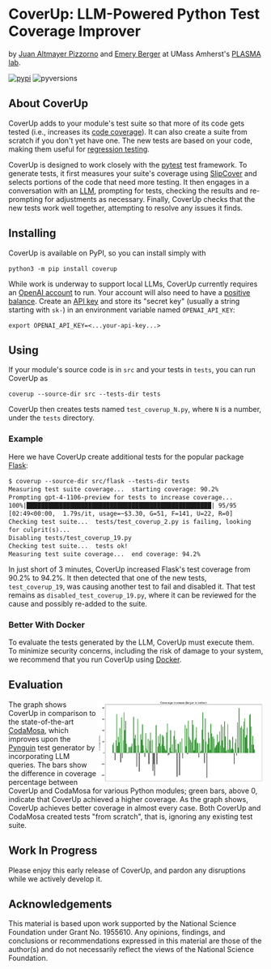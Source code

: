 # CoverUp: LLM-Powered Python Test Coverage Improver
by [Juan Altmayer Pizzorno](https://jaltmayerpizzorno.github.io) and [Emery Berger](https://emeryberger.com)
at UMass Amherst's [PLASMA lab](https://plasma-umass.org/).

[![pypi](https://img.shields.io/pypi/v/coverup?color=blue)](https://pypi.org/project/coverup/)
![pyversions](https://img.shields.io/pypi/pyversions/coverup)

## About CoverUp
CoverUp adds to your module's test suite so that more of its code gets tested
(i.e., increases its [code coverage](https://en.wikipedia.org/wiki/Code_coverage)).
It can also create a suite from scratch if you don't yet have one.
The new tests are based on your code, making them useful for [regression testing](https://en.wikipedia.org/wiki/Regression_testing).

CoverUp is designed to work closely with the [pytest](https://docs.pytest.org/en/latest/) test framework.
To generate tests, it first measures your suite's coverage using [SlipCover](https://github.com/plasma-umass/slipcover)
and selects portions of the code that need more testing.
It then engages in a conversation with an [LLM](https://en.wikipedia.org/wiki/Large_language_model),
prompting for tests, checking the results and re-prompting for adjustments as necessary.
Finally, CoverUp checks that the new tests work well together, attempting to resolve any issues it finds.

## Installing
CoverUp is available on PyPI, so you can install simply with
```shell
python3 -m pip install coverup
```

While work is underway to support local LLMs, CoverUp currently requires an [OpenAI account](https://platform.openai.com/signup) to run.
Your account will also need to have a [positive balance](https://platform.openai.com/account/usage).
Create an [API key](https://platform.openai.com/api-keys) and store its "secret key" (usually a
string starting with `sk-`) in an environment variable named `OPENAI_API_KEY`:
```shell
export OPENAI_API_KEY=<...your-api-key...>
```

## Using
If your module's source code is in `src` and your tests in `tests`, you can run CoverUp as
```shell
coverup --source-dir src --tests-dir tests
```
CoverUp then creates tests named `test_coverup_N.py`, where `N` is a number, under the `tests` directory.

### Example
Here we have CoverUp create additional tests for the popular package [Flask](https://flask.palletsprojects.com/):
```
$ coverup --source-dir src/flask --tests-dir tests
Measuring test suite coverage...  starting coverage: 90.2%
Prompting gpt-4-1106-preview for tests to increase coverage...
100%|███████████████████████████████████████████████████| 95/95 [02:49<00:00,  1.79s/it, usage=~$3.30, G=51, F=141, U=22, R=0]
Checking test suite...  tests/test_coverup_2.py is failing, looking for culprit(s)...
Disabling tests/test_coverup_19.py
Checking test suite...  tests ok!
Measuring test suite coverage...  end coverage: 94.2%
```
In just short of 3 minutes, CoverUp increased Flask's test coverage from 90.2% to 94.2%.
It then detected that one of the new tests, `test_coverup_19`, was causing another test
to fail and disabled it.
That test remains as `disabled_test_coverup_19.py`, where it can be reviewed for the cause
and possibly re-added to the suite.

### Better With Docker
To evaluate the tests generated by the LLM, CoverUp must execute them.
To minimize security concerns, including the risk of damage to your system, we recommend
that you run CoverUp using [Docker](https://www.docker.com/).

## Evaluation
<img src="images/comparison.png?raw=True" align="right" width="65%"/>

The graph shows CoverUp in comparison to the state-of-the-art [CodaMosa](https://www.carolemieux.com/codamosa_icse23.pdf),
which improves upon the [Pynguin](https://github.com/se2p/pynguin) test generator by incorporating LLM queries.
The bars show the difference in coverage percentage between CoverUp and CodaMosa for various Python modules;
green bars, above 0, indicate that CoverUp achieved a higher coverage.
As the graph shows, CoverUp achieves better coverage in almost every case.
Both CoverUp and CodaMosa created tests "from scratch", that is, ignoring any existing test suite.

## Work In Progress
Please enjoy this early release of CoverUp, and pardon any disruptions while we actively develop it.

## Acknowledgements
This material is based upon work supported by the National Science
Foundation under Grant No. 1955610. Any opinions, findings, and
conclusions or recommendations expressed in this material are those of
the author(s) and do not necessarily reflect the views of the National
Science Foundation.
